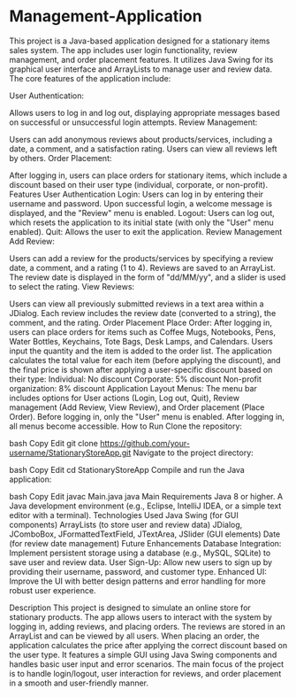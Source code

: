 # Management-Application

This project is a Java-based application designed for a stationary items sales system. The app includes user login functionality, review management, and order placement features. It utilizes Java Swing for its graphical user interface and ArrayLists to manage user and review data. The core features of the application include:

User Authentication:

Allows users to log in and log out, displaying appropriate messages based on successful or unsuccessful login attempts.
Review Management:

Users can add anonymous reviews about products/services, including a date, a comment, and a satisfaction rating.
Users can view all reviews left by others.
Order Placement:

After logging in, users can place orders for stationary items, which include a discount based on their user type (individual, corporate, or non-profit).
Features
User Authentication
Login: Users can log in by entering their username and password. Upon successful login, a welcome message is displayed, and the "Review" menu is enabled.
Logout: Users can log out, which resets the application to its initial state (with only the "User" menu enabled).
Quit: Allows the user to exit the application.
Review Management
Add Review:

Users can add a review for the products/services by specifying a review date, a comment, and a rating (1 to 4). Reviews are saved to an ArrayList.
The review date is displayed in the form of "dd/MM/yy", and a slider is used to select the rating.
View Reviews:

Users can view all previously submitted reviews in a text area within a JDialog. Each review includes the review date (converted to a string), the comment, and the rating.
Order Placement
Place Order:
After logging in, users can place orders for items such as Coffee Mugs, Notebooks, Pens, Water Bottles, Keychains, Tote Bags, Desk Lamps, and Calendars. Users input the quantity and the item is added to the order list.
The application calculates the total value for each item (before applying the discount), and the final price is shown after applying a user-specific discount based on their type:
Individual: No discount
Corporate: 5% discount
Non-profit organization: 8% discount
Application Layout
Menus:
The menu bar includes options for User actions (Login, Log out, Quit), Review management (Add Review, View Review), and Order placement (Place Order).
Before logging in, only the "User" menu is enabled. After logging in, all menus become accessible.
How to Run
Clone the repository:

bash
Copy
Edit
git clone https://github.com/your-username/StationaryStoreApp.git
Navigate to the project directory:

bash
Copy
Edit
cd StationaryStoreApp
Compile and run the Java application:

bash
Copy
Edit
javac Main.java
java Main
Requirements
Java 8 or higher.
A Java development environment (e.g., Eclipse, IntelliJ IDEA, or a simple text editor with a terminal).
Technologies Used
Java Swing (for GUI components)
ArrayLists (to store user and review data)
JDialog, JComboBox, JFormattedTextField, JTextArea, JSlider (GUI elements)
Date (for review date management)
Future Enhancements
Database Integration: Implement persistent storage using a database (e.g., MySQL, SQLite) to save user and review data.
User Sign-Up: Allow new users to sign up by providing their username, password, and customer type.
Enhanced UI: Improve the UI with better design patterns and error handling for more robust user experience.

Description
This project is designed to simulate an online store for stationary products. The app allows users to interact with the system by logging in, adding reviews, and placing orders. The reviews are stored in an ArrayList and can be viewed by all users. When placing an order, the application calculates the price after applying the correct discount based on the user type. It features a simple GUI using Java Swing components and handles basic user input and error scenarios. The main focus of the project is to handle login/logout, user interaction for reviews, and order placement in a smooth and user-friendly manner.
